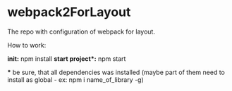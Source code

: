 # webpack2ForLayout
The repo with configuration of webpack for layout.

How to work:

<b>init:</b> npm install
<b>start project*:</b> npm start


<b>*</b> be sure, that all dependencies was installed 
(maybe part of them need to install as global - ex: npm i name_of_library -g)


